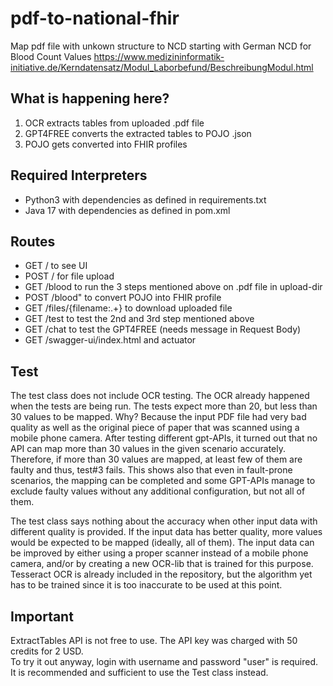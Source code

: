# pdf-to-national-fhir
Map pdf file with unkown structure to NCD starting with German NCD for Blood Count Values https://www.medizininformatik-initiative.de/Kerndatensatz/Modul_Laborbefund/BeschreibungModul.html

## What is happening here?

1. OCR extracts tables from uploaded .pdf file
2. GPT4FREE converts the extracted tables to POJO .json
3. POJO gets converted into FHIR profiles

## Required Interpreters

- Python3 with dependencies as defined in requirements.txt
- Java 17 with dependencies as defined in pom.xml

## Routes

- GET / to see UI
- POST / for file upload
- GET /blood to run the 3 steps mentioned above on .pdf file in upload-dir
- POST /blood" to convert POJO into FHIR profile
- GET /files/{filename:.+} to download uploaded file
- GET /test to test the 2nd and 3rd step mentioned above
- GET /chat to test the GPT4FREE (needs message in Request Body)
- GET /swagger-ui/index.html and actuator

## Test

The test class does not include OCR testing. The OCR already happened when the tests are being run. The tests expect more than 20, but less than 30 values to be mapped. Why? Because the input PDF file had very bad quality as well as the original piece of paper that was scanned using a mobile phone camera. After testing different gpt-APIs, it turned out that no API can map more than 30 values in the given scenario accurately. Therefore, if more than 30 values are mapped, at least few of them are faulty and thus, test#3 fails. This shows also that even in fault-prone scenarios, the mapping can be completed and some GPT-APIs manage to exclude faulty values without any additional configuration, but not all of them. <br>

The test class says nothing about the accuracy when other input data with different quality is provided. If the input data has better quality, more values would be expected to be mapped (ideally, all of them). The input data can be improved by either using a proper scanner instead of a mobile phone camera, and/or by creating a new OCR-lib that is trained for this purpose. Tesseract OCR is already included in the repository, but the algorithm yet has to be trained since it is too inaccurate to be used at this point.

## Important

ExtractTables API is not free to use. The API key was charged with 50 credits for 2 USD. <br>
To try it out anyway, login with username and password "user" is required. It is recommended and sufficient to use the Test class instead. <br>
